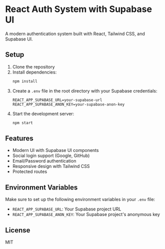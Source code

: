 # React Auth System with Supabase UI

A modern authentication system built with React, Tailwind CSS, and Supabase UI.

## Setup

1. Clone the repository
2. Install dependencies:
   ```bash
   npm install
   ```
3. Create a `.env` file in the root directory with your Supabase credentials:
   ```
   REACT_APP_SUPABASE_URL=your-supabase-url
   REACT_APP_SUPABASE_ANON_KEY=your-supabase-anon-key
   ```
4. Start the development server:
   ```bash
   npm start
   ```

## Features

- Modern UI with Supabase UI components
- Social login support (Google, GitHub)
- Email/Password authentication
- Responsive design with Tailwind CSS
- Protected routes

## Environment Variables

Make sure to set up the following environment variables in your `.env` file:

- `REACT_APP_SUPABASE_URL`: Your Supabase project URL
- `REACT_APP_SUPABASE_ANON_KEY`: Your Supabase project's anonymous key

## License

MIT